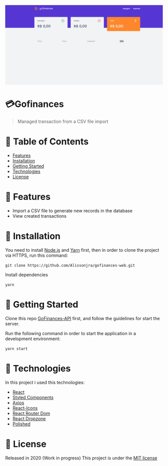 <img src="/.github/finances.gif?raw=true" width=800/>

# :credit_card:Gofinances

> Managed transaction from a CSV file import

# :round_pushpin: Table of Contents

* [Features](#rocket-features)
* [Installation](#construction_worker-installation)
* [Getting Started](#runner-getting-started)
* [Technologies](#hammer-technologies)
* [License](#closed_book-license)


# :rocket: Features

* Import a CSV file to generate new records in the database
* View created transactions

# :construction_worker: Installation
You need to install [Node.js](https://nodejs.org/en/download/) and [Yarn](https://yarnpkg.com/) first, then in order to clone the project via HTTPS, run this command:

```git clone https://github.com/Alissonjra/gofinances-web.git```

Install dependencies

```yarn```

# :runner: Getting Started
Clone this repo [GoFinances-API](https://github.com/Alissonjra/gofinances-api) first, and follow the guidelines for start the server.

Run the following command in order to start the application in a development environment:

```yarn start```

# :hammer: Technologies

In this project i used this technologies:

- [React](https://pt-br.reactjs.org/)
- [Styled Components](https://styled-components.com/) 
- [Axios](https://github.com/axios/axios)
- [React-Icons](https://react-icons.github.io/react-icons/)
- [React Router Dom](https://reactrouter.com/web/guides/quick-start)
- [React Dropzone](https://react-dropzone.js.org/)
- [Polished](https://polished.js.org/)

# :closed_book: License

Released in 2020 (Work in progress)
This project is under the [MIT license](https://github.com/Alissonjra/gofinances-web/blob/master/LICENSE)
